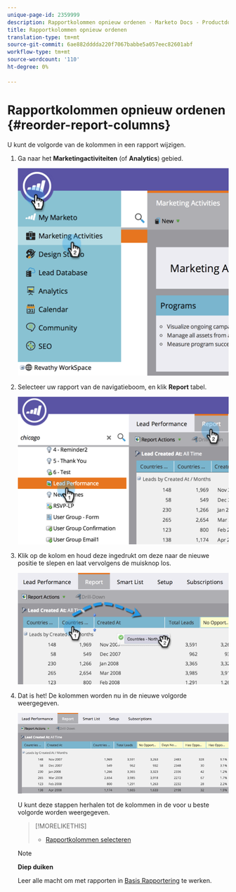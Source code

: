 ```yaml
---
unique-page-id: 2359999
description: Rapportkolommen opnieuw ordenen - Marketo Docs - Productdocumentatie
title: Rapportkolommen opnieuw ordenen
translation-type: tm+mt
source-git-commit: 6ae882dddda220f7067babbe5a057eec82601abf
workflow-type: tm+mt
source-wordcount: '110'
ht-degree: 0%

---
```



# Rapportkolommen opnieuw ordenen {#reorder-report-columns}

U kunt de volgorde van de kolommen in een rapport wijzigen.

1. Ga naar het **Marketingactiviteiten** (of **Analytics**) gebied.

   ![](assets/image2014-9-16-10-3a50-3a27.png)

1. Selecteer uw rapport van de navigatieboom, en klik **Report** tabel.

   ![](assets/image2014-9-16-10-3a50-3a31.png)

1. Klik op de kolom en houd deze ingedrukt om deze naar de nieuwe positie te slepen en laat vervolgens de muisknop los.

   ![](assets/image2014-9-16-10-3a50-3a34.png)

1. Dat is het! De kolommen worden nu in de nieuwe volgorde weergegeven.

   ![](assets/image2014-9-16-10-3a50-3a37.png)

   U kunt deze stappen herhalen tot de kolommen in de voor u beste volgorde worden weergegeven.

   >[!MORELIKETHIS]
   >
   >
   >    
   >    
   >    * [Rapportkolommen selecteren](select-report-columns.md)


   >[!NOTE]
   >
   >**Diep duiken**
   >
   >
   >Leer alle macht om met rapporten in [Basis Rapportering](https://docs.marketo.com/display/docs/basic+reporting) te werken.

